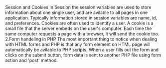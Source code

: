 Session and Cookies In Session the session variables are used to store information about one single user, and are avilable to all pages in one application. Typically information stored in session variables are name, id, and preferences. Cookies are often used to identify a user. A cookie is a small file that the server embeds on the user's computer. Each time the same computer requests a page with a browser, it will send the cookie too.
2.Form handeling in PHP The most important thing to notice when dealing with HTML forms and PHP is that any form element on HTML page will automatically be avilable to PHP scripts. When a user fills out the form and clicks on the submit button, form data is sent to another PHP file using form action and 'post' method.
